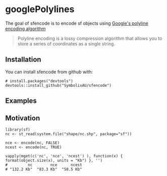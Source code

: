 # googlePolylines

The goal of sfencode is to encode sf objects using [Google's polyline encoding algorithm](https://developers.google.com/maps/documentation/utilities/polylinealgorithm)

> Polyline encoding is a lossy compression algorithm that allows you to store a series of coordinates as a single string. 

## Installation

You can install sfencode from github with:


```
# install.packages("devtools")
devtools::install_github("SymbolixAU/sfencode")
```

## Examples


## Motivation


```
library(sf)
nc <- st_read(system.file("shape/nc.shp", package="sf"))

nce <- encode(nc, FALSE)
ncest <- encode(nc, TRUE)

vapply(mget(c('nc', 'nce', 'ncest') ), function(x) { format(object.size(x), units = "Kb") }, '')
#         nc        nce      ncest 
# "132.2 Kb"  "83.3 Kb"  "50.5 Kb"
```


